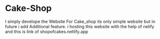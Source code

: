 # Cake-Shop
I simply develope the Website For Cake_shop its only simple website but in future i add Additional feature.
i hosting this website with the help of nelify and this is link of shopofcakes.netlify.app
